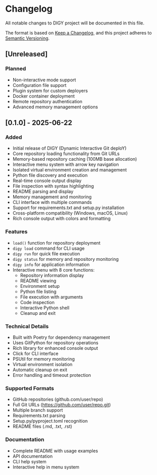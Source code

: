# Changelog

All notable changes to DIGY project will be documented in this file.

The format is based on [Keep a Changelog](https://keepachangelog.com/en/1.0.0/),
and this project adheres to [Semantic Versioning](https://semver.org/spec/v2.0.0.html).

## [Unreleased]

### Planned
- Non-interactive mode support
- Configuration file support
- Plugin system for custom deployers
- Docker container deployment
- Remote repository authentication
- Advanced memory management options

## [0.1.0] - 2025-06-22

### Added
- Initial release of DIGY (Dynamic Interactive Git deploY)
- Core repository loading functionality from Git URLs
- Memory-based repository caching (100MB base allocation)
- Interactive menu system with arrow key navigation
- Isolated virtual environment creation and management
- Python file discovery and execution
- Real-time console output display
- File inspection with syntax highlighting
- README parsing and display
- Memory management and monitoring
- CLI interface with multiple commands
- Support for requirements.txt and setup.py installation
- Cross-platform compatibility (Windows, macOS, Linux)
- Rich console output with colors and formatting

### Features
- `load()` function for repository deployment
- `digy load` command for CLI usage
- `digy run` for quick file execution
- `digy status` for memory and repository monitoring
- `digy info` for application information
- Interactive menu with 8 core functions:
  - Repository information display
  - README viewing
  - Environment setup
  - Python file listing
  - File execution with arguments
  - Code inspection
  - Interactive Python shell
  - Cleanup and exit

### Technical Details
- Built with Poetry for dependency management
- Uses GitPython for repository operations
- Rich library for enhanced console output
- Click for CLI interface
- PSUtil for memory monitoring
- Virtual environment isolation
- Automatic cleanup on exit
- Error handling and timeout protection

### Supported Formats
- GitHub repositories (github.com/user/repo)
- Full Git URLs (https://github.com/user/repo.git)
- Multiple branch support
- Requirements.txt parsing
- Setup.py/pyproject.toml recognition
- README files (.md, .txt, .rst)

### Documentation
- Complete README with usage examples
- API documentation
- CLI help system
- Interactive help in menu system